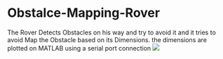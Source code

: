 # Obstalce-Mapping-Rover
The Rover Detects Obstacles on his way and try to avoid it and it tries to avoid Map the Obstacle based on its Dimensions. the dimensions are plotted on MATLAB using a serial port connection
<img src="14958034_1740647392928342_1192896619_o.jpg"/>
